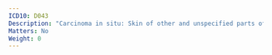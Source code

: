 ```yaml
---
ICD10: D043
Description: "Carcinoma in situ: Skin of other and unspecified parts of face"
Matters: No
Weight: 0
---
```

